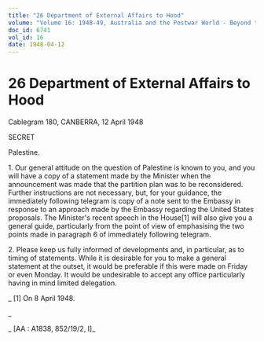 ```yaml
---
title: "26 Department of External Affairs to Hood"
volume: "Volume 16: 1948-49, Australia and the Postwar World - Beyond the Region"
doc_id: 6741
vol_id: 16
date: 1948-04-12
---
```


# 26 Department of External Affairs to Hood

Cablegram 180, CANBERRA, 12 April 1948

SECRET

Palestine.

1\. Our general attitude on the question of Palestine is known to you, and you will have a copy of a statement made by the Minister when the announcement was made that the partition plan was to be reconsidered. Further instructions are not necessary, but, for your guidance, the immediately following telegram is copy of a note sent to the Embassy in response to an approach made by the Embassy regarding the United States proposals. The Minister's recent speech in the House[1] will also give you a general guide, particularly from the point of view of emphasising the two points made in paragraph 6 of immediately following telegram.

2\. Please keep us fully informed of developments and, in particular, as to timing of statements. While it is desirable for you to make a general statement at the outset, it would be preferable if this were made on Friday or even Monday. It would be undesirable to accept any office particularly having in mind limited delegation.

_ [1] On 8 April 1948.

_

_ [AA : A1838, 852/19/2, I]_
